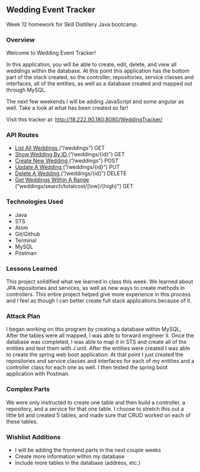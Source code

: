 ## Wedding Event Tracker

Week 12 homework for Skill Distillery Java bootcamp.

### Overview

Welcome to Wedding Event Tracker!

In this application, you will be able to create, edit, delete, and view all weddings within the database.  At this point this application has the bottom part of the stack created, so the controller, repositories, service classes and interfaces, all of the entities, as well as a database created and mapped out through MySQL.

The next few weekends I will be adding JavaScript and some angular as well.  Take a look at what has been created so far!

Visit this tracker at: http://18.222.90.180:8080/WeddingTracker/

### API Routes
* [List All Weddings ](http://18.222.90.180:8080/WeddingTracker/api/weddings/) (“/weddings") GET
* [Show Wedding By ID ](http://18.222.90.180:8080/WeddingTracker/api/weddings/1) (“/weddings/{id}") GET
* [Create New Wedding ](http://18.222.90.180:8080/WeddingTracker/api/weddings/) (“/weddings") POST
* [Update A Wedding ](http://18.222.90.180:8080/WeddingTracker/api/weddings/1) (“/weddings/{id}") PUT
* [Delete A Wedding ](http://18.222.90.180:8080/WeddingTracker/api/weddings/1) (“/weddings/{id}") DELETE
* [Get Weddings Within A Range ](http://18.222.90.180:8080/WeddingTracker/api/weddings/search/totalcost/1000/2000) (“weddings/search/totalcost/{low}/{high}") GET

### Technologies Used

* Java
* STS
* Atom
* Git/Github
* Terminal
* MySQL
* Postman

### Lessons Learned

This project solidified what we learned in class this week.  We learned about JPA repositories and services, as well as new ways to create methods in controllers.  This entire project helped give more experience in this process and I feel as though I can better create full stack applications because of it.

### Attack Plan

I began working on this program by creating a database within MySQL, After the tables were all mapped, I was able to forward engineer it.  Once the database was completed, I was able to map it in STS and create all of the entities and test them with J unit.  After the entities were created I was able to create the spring web boot application.  At that point I just created the repositories and service classes and interfaces for each of my entities and a controller class for each one as well.  I then tested the spring boot application with Postman.

### Complex Parts

We were only instructed to create one table and then build a controller, a repository, and a service for that one table.  I choose to stretch this out a little bit and created 5 tables, and made sure that CRUD worked on each of these tables.

### Wishlist Additions

* I will be adding the frontend parts in the next couple weeks
* Create more information within my database
* Include more tables in the database (address, etc.)
